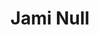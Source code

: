 ---
type: "member"
type: "team"
title: "Jami Null"
publish_name: "Jami Null"
bg_image: ""
photo: ""
lab_position: "Undergrad Student"
lab_group: "Alumni"
status: "alumni"

---